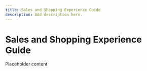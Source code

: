 ```yaml
---
title: Sales and Shopping Experience Guide
description: Add description here.
---
```

# Sales and Shopping Experience Guide

Placeholder content